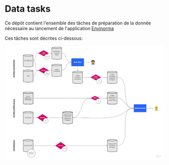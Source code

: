 # Data tasks

Ce dépôt contient l'ensemble des tâches de préparation de la donnée nécessaire au lancement de l'application [Envinorma](https://github.com/Envinorma/envinorma-web)

Ces tâches sont décrites ci-dessous:

![Data flow](_static/dataflow.jpg)
